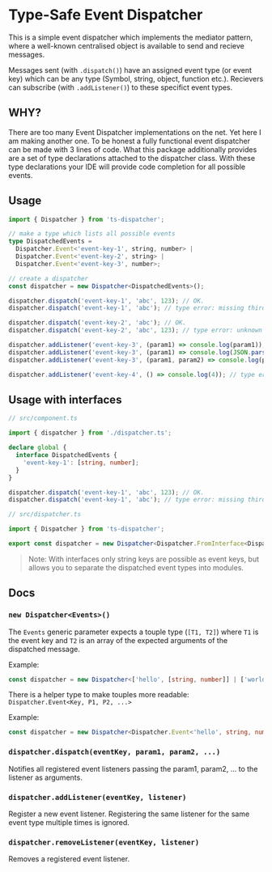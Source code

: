 # Type-Safe Event Dispatcher

This is a simple event dispatcher which implements the mediator pattern, where a well-known centralised object is available to send and recieve messages.

Messages sent (with `.dispatch()`) have an assigned event type (or event key) which can be any type (Symbol, string, object, function etc.).
Recievers can subscribe (with `.addListener()`) to these specifict event types.

## WHY?

There are too many Event Dispatcher implementations on the net. Yet here I am making another one.
To be honest a fully functional event dispatcher can be made with 3 lines of code.
What this package additionally provides are a set of type declarations attached to the dispatcher class.
With these type declarations your IDE will provide code completion for all possible events.

## Usage

```ts
import { Dispatcher } from 'ts-dispatcher';

// make a type which lists all possible events
type DispatchedEvents =
  Dispatcher.Event<'event-key-1', string, number> |
  Dispatcher.Event<'event-key-2', string> |
  Dispatcher.Event<'event-key-3', number>;

// create a dispatcher
const dispatcher = new Dispatcher<DispatchedEvents>();

dispatcher.dispatch('event-key-1', 'abc', 123); // OK.
dispatcher.dispatch('event-key-1', 'abc'); // type error: missing third parameter (number).

dispatcher.dispatch('event-key-2', 'abc'); // OK.
dispatcher.dispatch('event-key-2', 'abc', 123); // type error: unknown third parameter (number).

dispatcher.addListener('event-key-3', (param1) => console.log(param1)); // OK.
dispatcher.addListener('event-key-3', (param1) => console.log(JSON.parse(param1))); // type error: param1 is not a string (JSON.parse expects a string).
dispatcher.addListener('event-key-3', (param1, param2) => console.log(param1)); // type error: unknown argument param2.

dispatcher.addListener('event-key-4', () => console.log(4)); // type error: unknown 'event-key-4' argument.
```

## Usage with interfaces

```ts
// src/component.ts

import { dispatcher } from './dispatcher.ts';

declare global {
  interface DispatchedEvents {
    'event-key-1': [string, number];
  }
}

dispatcher.dispatch('event-key-1', 'abc', 123); // OK.
dispatcher.dispatch('event-key-1', 'abc'); // type error: missing third parameter (number).
```

```ts
// src/dispatcher.ts

import { Dispatcher } from 'ts-dispatcher';

export const dispatcher = new Dispatcher<Dispatcher.FromInterface<DispatchedEvents>>();
```

> Note: With interfaces only string keys are possible as event keys, but allows you to separate the dispatched event types into modules.

## Docs

### `new Dispatcher<Events>()`

The `Events` generic parameter expects a touple type (`[T1, T2]`) where `T1` is the event key and `T2` is an array of the expected arguments of the dispatched message.

Example:
```ts
const dispatcher = new Dispatcher<['hello', [string, number]] | ['world', [string]] | ['no-params', []]>();
```

There is a helper type to make touples more readable: `Dispatcher.Event<Key, P1, P2, ...>`

Example:
```ts
const dispatcher = new Dispatcher<Dispatcher.Event<'hello', string, number> | Dispatcher.Event<'world', string> | Dispatcher.Event<'no-params'>>();
```

### `dispatcher.dispatch(eventKey, param1, param2, ...)`

Notifies all registered event listeners passing the param1, param2, ... to the listener as arguments.

### `dispatcher.addListener(eventKey, listener)`

Register a new event listener. Registering the same listener for the same event type multiple times is ignored.

### `dispatcher.removeListener(eventKey, listener)`

Removes a registered event listener.
